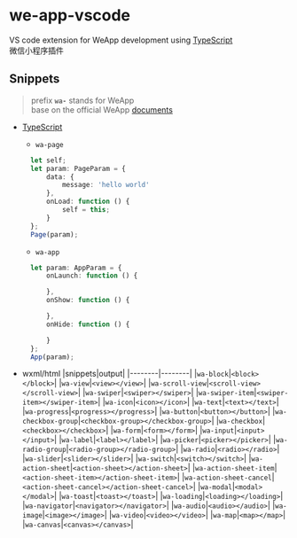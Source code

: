 # we-app-vscode
VS code extension for WeApp development using [TypeScript](http://www.typescriptlang.org/)  
微信小程序插件

## Snippets
> prefix **`wa-`** stands for WeApp  
> base on the official WeApp [documents](https://mp.weixin.qq.com/debug/wxadoc/dev/index.html)

* [TypeScript](http://www.typescriptlang.org/)
  * `wa-page`
  ```typescript
    let self;
    let param: PageParam = {
        data: {
            message: 'hello world'
        },
        onLoad: function () {
            self = this;
        }
    };
    Page(param);
  ```
  * `wa-app`
  ```typescript
    let param: AppParam = {
        onLaunch: function () {

        },
        onShow: function () {

        },
        onHide: function () {

        }
    };
    App(param);
  ```

* wxml/html
  |snippets|output|
  |--------|--------|
  |`wa-block`|`<block></block>`|
  |`wa-view`|`<view></view>`|
  |`wa-scroll-view`|`<scroll-view></scroll-view>`|
  |`wa-swiper`|`<swiper></swiper>`|
  |`wa-swiper-item`|`<swiper-item></swiper-item>`|
  |`wa-icon`|`<icon></icon>`|
  |`wa-text`|`<text></text>`|
  |`wa-progress`|`<progress></progress>`|
  |`wa-button`|`<button></button>`|
  |`wa-checkbox-group`|`<checkbox-group></checkbox-group>`|
  |`wa-checkbox`|`<checkbox></checkbox>`|
  |`wa-form`|`<form></form>`|
  |`wa-input`|`<input></input>`|
  |`wa-label`|`<label></label>`|
  |`wa-picker`|`<picker></picker>`|
  |`wa-radio-group`|`<radio-group></radio-group>`|
  |`wa-radio`|`<radio></radio>`|
  |`wa-slider`|`<slider></slider>`|
  |`wa-switch`|`<switch></switch>`|
  |`wa-action-sheet`|`<action-sheet></action-sheet>`|
  |`wa-action-sheet-item`|`<action-sheet-item></action-sheet-item>`|
  |`wa-action-sheet-cancel`|`<action-sheet-cancel></action-sheet-cancel>`|
  |`wa-modal`|`<modal></modal>`|
  |`wa-toast`|`<toast></toast>`|
  |`wa-loading`|`<loading></loading>`|
  |`wa-navigator`|`<navigator></navigator>`|
  |`wa-audio`|`<audio></audio>`|
  |`wa-image`|`<image></image>`|
  |`wa-video`|`<video></video>`|
  |`wa-map`|`<map></map>`|
  |`wa-canvas`|`<canvas></canvas>`|